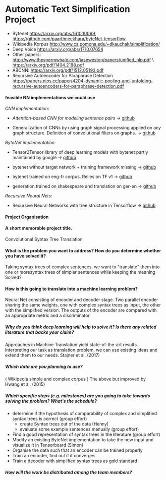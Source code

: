# Automatic Text Simplification Project

* Bytenet https://arxiv.org/abs/1610.10099, https://github.com/paarthneekhara/byteNet-tensorflow
* Wikipedia Korpus http://www.cs.pomona.edu/~dkauchak/simplification/
* Deep Voice https://arxiv.org/abs/1710.07654
* Other papers: http://www.thespermwhale.com/jaseweston/papers/unified_nlp.pdf \\ https://arxiv.org/pdf/1404.2188.pdf
* ABCNN: https://arxiv.org/pdf/1512.05193.pdf
* Recursive Autoencoder for Paraphrase Detection https://papers.nips.cc/paper/4204-dynamic-pooling-and-unfolding-recursive-autoencoders-for-paraphrase-detection.pdf


#### feasible NN implementations we could use

*CNN implementation:*

* _Attention-based CNN for modeling sentence pairs_
-> [github](https://github.com/galsang/ABCNN)

* Generalization of CNNs by using graph signal processing applied on any graph structure. Definition of convolutional filters on graphs. 
-> [github](https://github.com/mdeff/cnn_graph)

*ByteNet implementation:*

* Tensor2Tensor library of deep learning models with bytenet partly maintained by google -> [github](https://github.com/tensorflow/tensor2tensor) 

* bytenet without target network + training framework missing -> [github](https://github.com/NickShahML/bytenet_tensorflow)

* bytenet trained on eng-fr corpus. Relies on TF v1 -> [github](https://github.com/buriburisuri/ByteNet)

* generation trained on shakespeare and translation on ger-en -> [github](https://github.com/paarthneekhara/byteNet-tensorflow)

*Recursive Neural Nets:*
* Recursive Neural Networks with tree structure in Tensorflow -> [github](https://github.com/erickrf/treernn)

#### Project Organisation

#### A short memorable project title.
Convolutional Syntax Tree Translation

#### What is the problem you want to address? How do you determine whether you have solved it?
Taking syntax trees of complex sentences, we want to "translate" them into one or moresyntax trees of simpler sentences while keeping the meaning.
Solved?

#### How is this going to translate into a machine learning problem?
Neural Net consisting of encoder and decoder stage.
Two parallel encoder sharing the same weights, one with complex syntax trees as input, the other with the simplified version.
The outputs of the encoder are compared with an appropriate metric and a discriminator.

##### Why do you think deep learning will help to solve it? Is there any related literature that backs your claim?
Approaches in Machine Translation yield state-of-the-art results. Interpreting our task as translation problem, we can use existing ideas and extend them to our needs.
Stajner et al. (2017)

##### Which data are you planning to use?
( Wikipedia simple and complex corpus )
The above but improved by Hwang et al. (2015) 

##### Which specific steps (e.g. milestones) are you going to take towards solving the problem? What's the schedule?
- determine if the hypothesis of comparability of complex and simplified syntax trees is correct (group effort)
  - create Syntax trees out of the data (Henny)
  - evaluate some example sentences manually (group effort)
- Find a good representation of syntax trees in the literature (group effort)
- Modify an existing ByteNet implementation to take the new input and visualize it in Tensorboard (Simon)
- Organise the data such that an encoder can be trained properly
- Train an encoder, find out if it converges
- Train a decoder with simplified syntax trees as gold standard

##### How will the work be distributed among the team members?
